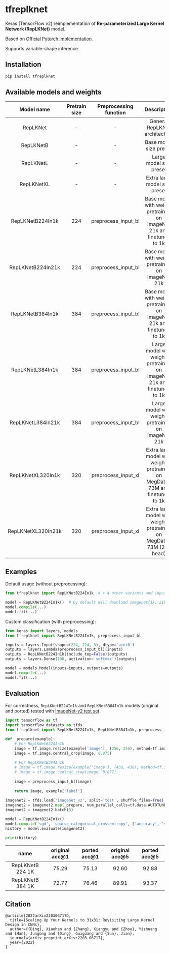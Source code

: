 # tfreplknet

Keras (TensorFlow v2) reimplementation of **Re-parameterized Large Kernel Network (RepLKNet)** model.

Based on [Official Pytorch implementation](https://github.com/DingXiaoH/RepLKNet-pytorch).

Supports variable-shape inference.

## Installation

```bash
pip install tfreplknet
```

## Available models and weights

| Model name | Pretrain size | Preprocessing function | Description |
| :---: | :---: | :---: | :---: |
| RepLKNet | - | - | General RepLKNet architecture |
| RepLKNetB | - | - | Base model size preset |
| RepLKNetL | - | - | Large model size preset |
| RepLKNetXL | - | - | Extra large model size preset |
| RepLKNetB224In1k | 224 | preprocess_input_bl | Base model with weighs pretrained on ImageNet 21k and finetuned to 1k |
| RepLKNetB224In21k | 224 | preprocess_input_bl | Base model with weighs pretrained on ImageNet 21k |
| RepLKNetB384In1k | 384 | preprocess_input_bl | Base model with weighs pretrained on ImageNet 21k and finetuned to 1k |
| RepLKNetL384In1k | 384 | preprocess_input_bl | Large model with weighs pretrained on ImageNet 21k and finetuned to 1k |
| RepLKNetL384In21k | 384 | preprocess_input_bl | Large model with weighs pretrained on ImageNet 21k |
| RepLKNetXL320In1k | 320 | preprocess_input_xl | Extra large model with weighs pretrained on MegData-73M and finetuned to 1k |
| RepLKNetXL320In21k | 320 | preprocess_input_xl | Extra large model with weighs pretrained on MegData-73M (21k head) |


## Examples

Default usage (without preprocessing):

```python
from tfreplknet import RepLKNetB224In1k  # + 4 other variants and input preprocessing

model = RepLKNetB224In1k()  # by default will download imagenet{1k, 21k}-pretrained weights
model.compile(...)
model.fit(...)
```

Custom classification (with preprocessing):

```python
from keras import layers, models
from tfreplknet import RepLKNetB224In1k, preprocess_input_bl

inputs = layers.Input(shape=(224, 224, 3), dtype='uint8')
outputs = layers.Lambda(preprocess_input_bl)(inputs)
outputs = RepLKNetB224In1k(include_top=False)(outputs)
outputs = layers.Dense(100, activation='softmax')(outputs)

model = models.Model(inputs=inputs, outputs=outputs)
model.compile(...)
model.fit(...)
```

## Evaluation

For correctness, `RepLKNetB224In1k` and `RepLKNetB384In1k` models (original and ported) tested
with [ImageNet-v2 test set](https://www.tensorflow.org/datasets/catalog/imagenet_v2).

```python
import tensorflow as tf
import tensorflow_datasets as tfds
from tfreplknet import RepLKNetB224In1k, RepLKNetB384In1k, preprocess_input_bl

def _prepare(example):
    # For RepLKNetB224In1k
    image = tf.image.resize(example['image'], (256, 256), method=tf.image.ResizeMethod.BICUBIC)
    image = tf.image.central_crop(image, 0.875)
    
    # For RepLKNetB384In1k
    # image = tf.image.resize(example['image'], (438, 438), method=tf.image.ResizeMethod.BICUBIC)
    # image = tf.image.central_crop(image, 0.877)
    
    image = preprocess_input_bl(image)
    
    return image, example['label']
    
imagenet2 = tfds.load('imagenet_v2', split='test', shuffle_files=True)
imagenet2 = imagenet2.map(_prepare, num_parallel_calls=tf.data.AUTOTUNE)
imagenet2 = imagenet2.batch(8)

model = RepLKNetB224In1k()
model.compile('sgd', 'sparse_categorical_crossentropy', ['accuracy', 'sparse_top_k_categorical_accuracy'])
history = model.evaluate(imagenet2)

print(history)
```

| name | original acc@1 | ported acc@1 | original acc@5 | ported acc@5 |
| :---: | :---: | :---: | :---: | :---: |
| RepLKNetB 224 1K | 75.29 | 75.13 | 92.60 | 92.88 |
| RepLKNetB 384 1K | 72.77 | 76.46 | 89.91 | 93.37 |

## Citation

```
@article{2022arXiv220306717D,
  title={Scaling Up Your Kernels to 31x31: Revisiting Large Kernel Design in CNNs},
  author={{Ding}, Xiaohan and {Zhang}, Xiangyu and {Zhou}, Yizhuang and {Han}, Jungong and {Ding}, Guiguang and {Sun}, Jian},
  journal={arXiv preprint arXiv:2203.06717},
  year={2022}
}
